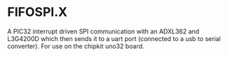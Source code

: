 FIFOSPI.X
=========

A PIC32 interrupt driven SPI communication with an ADXL362 and L3G4200D which then sends it to a uart port (connected to a usb to serial converter). For use on the chipkit uno32 board.
